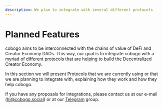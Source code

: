 ```yaml
---
description: We plan to integrate with several different protocols
---
```


# Planned Features

cobogo aims to be interconnected with the chains of value of DeFi and Creator Economy DAOs. This way, our goal is to integrate cobogo with a myriad of different protocols that are helping to build the Decentralized Creator Economy.&#x20;

In this section we will present Protocols that we are currently using or that we are planning to integrate with, explaining how they work and how they help cobogo.&#x20;

If you have any proposals for integrations, please contact us at our e-mail (hi@cobogo.social) or at our [Telegram](https://t.me/cobogosocial) group.

